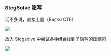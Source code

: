 ### StegSolve 隐写

话不多说，直接上题（BugKu CTF）

![](https://pic1.imgdb.cn/item/67722355d0e0a243d4ec69cc.jpg)

放入 Stegsolve 中尝试各种组合找到了隐写的压缩包

![](https://pic1.imgdb.cn/item/67722379d0e0a243d4ec69f7.jpg)
